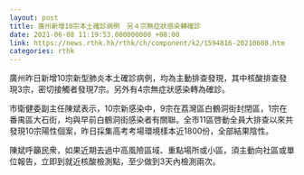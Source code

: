 ```yaml
---
layout: post
title: 廣州新增10宗本土確診病例　另４宗無症狀感染轉確診
date: 2021-06-08 11:19:53.000000000 +08:00
link: https://news.rthk.hk/rthk/ch/component/k2/1594816-20210608.htm
categories: rthk
---
```


廣州昨日新增10宗新型肺炎本土確診病例，均為主動排查發現，其中核酸排查發現3宗，密切接觸者發現7宗。另外有4宗無症狀感染轉為確診。

市衛健委副主任陳斌表示，10宗新感染中，9宗在荔灣區白鶴洞街封閉區，1宗在番禺區大石街，均與早前白鶴洞街感染者有關聯。全市11區啓動全員大排查以來共發現10宗陽性個案，昨日採集高考考場環境樣本近1800份，全部結果陰性。

陳斌呼籲民衆，如果近期去過中高風險區域、重點場所或小區，須主動向社區或單位報告，立即到就近核酸檢測點，至少做到3天內檢測兩次。
